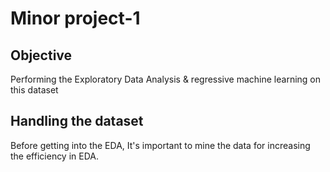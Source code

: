 # Minor project-1 
## Objective
Performing the Exploratory Data Analysis & regressive machine learning on this dataset

## Handling the dataset
Before getting into the EDA, It's important to mine the data for increasing the efficiency in EDA.
